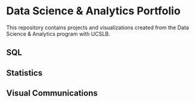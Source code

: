 
# Data Science & Analytics Portfolio

This repository contains projects and visualizations created from the Data Science & Analytics program with UCSLB.


## SQL


## Statistics


## Visual Communications
